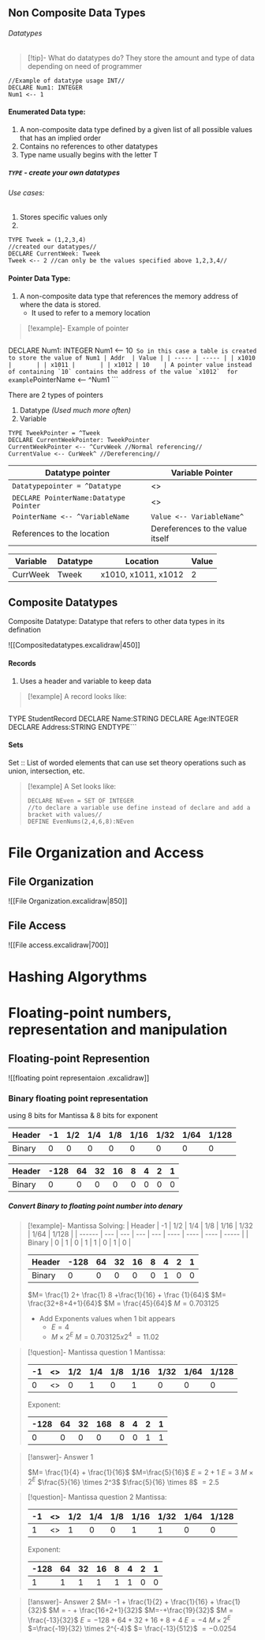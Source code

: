 ## Non Composite Data Types
###### Datatypes 
> [!tip]- What do datatypes do? 
> They store the amount and type of data depending on need of programmer
``` PSEUDOCODE
//Example of datatype usage INT//
DECLARE Num1: INTEGER
Num1 <-- 1
```
#### Enumerated Data type:
1. A non-composite data type defined by a given list of all possible values that has an implied order
2. Contains no references to other datatypes
3. Type name usually begins with the letter T
##### `TYPE` - create your own datatypes
###### Use cases:
1. Stores specific values only
2. 
``` PSEUDOCODE
TYPE Tweek = (1,2,3,4)
//created our datatypes//
DECLARE CurrentWeek: Tweek
Tweek <-- 2 //can only be the values specified above 1,2,3,4// 
```
#### Pointer Data Type: 
1. A non-composite data type that references the memory address of where the data is stored.
	- It used to refer to a memory location
>[!example]-  Example of pointer
> ``` PSEUDOCODE
DECLARE Num1: INTEGER
Num1 <-- 10``` 
So in this case a table is created to store the value of Num1
| Addr  | Value |
| ----- | ----- |
| x1010 |       |
| x1011 |       |
| x1012 | 10    |
A pointer value instead of containing `10` contains the address of the value `x1012` 
for example ```PointerName <-- ^Num1  ```

There are 2 types of pointers
1. Datatype _(Used much more often)_ 
2. Variable
```PSEUDOCODE
TYPE TweekPointer = ^Tweek
DECLARE CurrentWeekPointer: TweekPointer
CurrentWeekPointer <-- ^CurvWeek //Normal referencing//
CurrentValue <-- CurWeek^ //Dereferencing//
```

| Datatype pointer                           | Variable Pointer                 |
| ------------------------------------------ | -------------------------------- |
| ```Datatypepointer = ^Datatype ```         | <>                               |
| ```DECLARE PointerName:Datatype Pointer``` | <>                               |
| ```PointerName <-- ^VariableName```        | ```Value <-- VariableName^```    |
| References to the location                 | Dereferences to the value itself |

| Variable | Datatype | Location            | Value |
| -------- | -------- | ------------------- | ----- |
| CurrWeek | Tweek    | x1010, x1011, x1012 | 2     |

## Composite Datatypes
Composite Datatype: Datatype that refers to other data types in its defination

![[Compositedatatypes.excalidraw|450]]
#### Records
1. Uses a header and variable to keep data
>[!example] A record looks like: 
>```PSEUDOCODE
TYPE
StudentRecord
DECLARE Name:STRING
DECLARE Age:INTEGER
DECLARE Address:STRING
ENDTYPE```
#### Sets
Set :: List of worded elements that can use set theory operations such as union, intersection, etc.
>[!example] A Set looks like:
>```PSEUDOCODE
>DECLARE NEven = SET OF INTEGER
>//to declare a variable use define instead of declare and add a bracket with values//
>DEFINE EvenNums(2,4,6,8):NEven
>```

# File Organization and Access
## File Organization
![[File Organization.excalidraw|850]]
## File Access
![[File access.excalidraw|700]]
# Hashing Algorythms
# Floating-point numbers, representation and manipulation
## Floating-point Represention
![[floating point representaion .excalidraw]]


### Binary floating point representation
using 8 bits for Mantissa & 8 bits for exponent

| Header | -1  | 1/2 | 1/4 | 1/8 | 1/16 | 1/32 | 1/64 | 1/128 |
| ------ | --- | --- | --- | --- | ---- | ---- | ---- | ----- |
| Binary | 0   | 0   | 0   | 0   | 0    | 0    | 0    | 0     |

| Header | -128 | 64  | 32  | 16  | 8   | 4   | 2   | 1   |
| ------ | ---- | --- | --- | --- | --- | --- | --- | --- |
| Binary | 0    | 0   | 0   | 0   | 0   | 0   | 0   | 0   |

##### Convert Binary to floating point number into denary
>[!example]- Mantissa Solving:
>| Header | -1  | 1/2 | 1/4 | 1/8 | 1/16 | 1/32 | 1/64 | 1/128 |
>| ------ | --- | --- | --- | --- | ---- | ---- | ---- | ----- |
>| Binary | 0   | 1   | 0   | 1   | 1    | 0    | 1    | 0     |
>
>| Header | -128 | 64  | 32  | 16  | 8   | 4   | 2   | 1   |
>| ------ | ---- | --- | --- | --- | --- | --- | --- | --- |
>| Binary | 0    | 0   | 0   | 0   | 0   | 1   | 0   | 0   |
>$M= \frac{1} 2+ \frac{1} 8 +\frac{1}{16} + \frac {1}{64}$
>$M= \frac{32+8+4+1}{64}$
>$M = \frac{45}{64}$
>$M = 0.703125$
>- Add Exponents values when 1 bit appears
>	- $E=4$
>	- $M \times 2^E$
$M = {0.703125}  x  {2^4}$
$=11.02$


>[!question]- Mantissa question 1
>Mantissa:
>
>| -1  | <>  | 1/2 | 1/4 | 1/8 | 1/16 | 1/32 | 1/64 | 1/128 |
>| --- | :-: | --- | --- | --- | ---- | ---- | ---- | ----- |
>| 0   | <>  | 0   | 1   | 0   | 1    | 0    | 0    | 0     |
>Exponent:
>
>| -128 | 64  | 32  | 168 | 8   | 4   | 2   | 1   |
>| ---- | --- | --- | --- | --- | --- | --- | --- |
>| 0    | 0   | 0   | 0   | 0   | 0   | 1   | 1   |

>[!answer]- Answer 1
>
>$M= \frac{1}{4} + \frac{1}{16}$
>$M=\frac{5}{16}$
>$E=2+1$
>$E=3$
>$M \times 2^E$
>$\frac{5}{16} \times 2^3$
>$\frac{5}{16} \times 8$
>$=2.5$


>[!question]- Mantissa question 2
>Mantissa:
>
>| -1  | <>  | 1/2 | 1/4 | 1/8 | 1/16 | 1/32 | 1/64 | 1/128 |
>| --- | :-: | --- | --- | --- | ---- | ---- | ---- | ----- |
>| 1   | <>  | 1   | 0   | 0   | 1    | 1    | 0    | 0     |
>Exponent:
>
>| -128 | 64  | 32  | 16 | 8   | 4   | 2   | 1   |
>| ---- | --- | --- | --- | --- | --- | --- | --- |
>| 1    | 1   | 1   | 1   | 1   | 1   | 0   | 0   |

>[!answer]- Answer 2
>$M= -1 + \frac{1}{2} + \frac{1}{16} + \frac{1}{32}$ 
>$M = - + \frac{16+2+1}{32}$
>$M=-+\frac{19}{32}$
>$M = \frac{-13}{32}$
>$E = -128+64+32+16+8+4$
>$E = -4$
>$M \times 2^E$
>$=\frac{-19}{32} \times 2^{-4}$
>$= \frac{-13}{512}$
>$= -0.0254$











